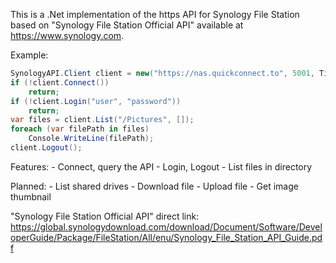 ﻿
This is a .Net implementation of the https API for Synology File Station based on "Synology File Station Official API" available at https://www.synology.com.

Example: 
```cs
SynologyAPI.Client client = new("https://nas.quickconnect.to", 5001, TimeSpan.FromSeconds(10));
if (!client.Connect())
    return;
if (!client.Login("user", "password"))
    return;
var files = client.List("/Pictures", []);
foreach (var filePath in files)
    Console.WriteLine(filePath);
client.Logout();
```

Features:
	- Connect, query the API
	- Login, Logout
	- List files in directory

Planned: 
	- List shared drives
	- Download file
	- Upload file
	- Get image thumbnail

"Synology File Station Official API" direct link:
https://global.synologydownload.com/download/Document/Software/DeveloperGuide/Package/FileStation/All/enu/Synology_File_Station_API_Guide.pdf
